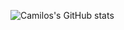 ![Camilos's GitHub stats](https://github-readme-stats-camiloarangos-projects.vercel.app/api?username=anuraghazra)
